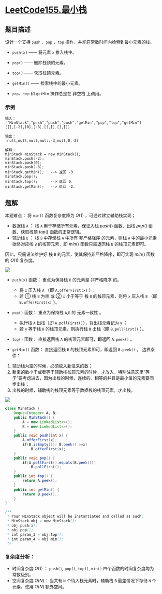 # [LeetCode155.最小栈](https://leetcode-cn.com/problems/min-stack/)
## 题目描述
设计一个支持 `push` ，`pop` ，`top` 操作，并能在常数时间内检索到最小元素的栈。

- `push(x)` —— 将元素 `x` 推入栈中。
- `pop()` —— 删除栈顶的元素。
- `top()` —— 获取栈顶元素。
- `getMin()` —— 检索栈中的最小元素。

- `pop`、`top` 和 `getMin` 操作总是在 非空栈 上调用。
### 示例
```
输入：
["MinStack","push","push","push","getMin","pop","top","getMin"]
[[],[-2],[0],[-3],[],[],[],[]]

输出：
[null,null,null,null,-3,null,0,-2]

解释：
MinStack minStack = new MinStack();
minStack.push(-2);
minStack.push(0);
minStack.push(-3);
minStack.getMin();   --> 返回 -3.
minStack.pop();
minStack.top();      --> 返回 0.
minStack.getMin();   --> 返回 -2.
```
## 题解
本题难点： 将 `min()` 函数复杂度降为 $O(1)$ ，可通过建立辅助栈实现；
- 数据栈 `A` ： 栈 `A` 用于存储所有元素，保证入栈 $push()$ 函数、出栈 $pop()$ 函数、获取栈顶 $top()$ 函数的正常逻辑。
- 辅助栈 `B` ： 栈 `B` 中存储栈 `A` 中所有 非严格降序 的元素，则栈 `A` 中的最小元素始终对应栈 `B` 的栈顶元素，即 $min()$ 函数只需返回栈 `B` 的栈顶元素即可。

因此，只需设法维护好 栈 `B` 的元素，使其保持非严格降序，即可实现 $min()$ 函数的 $O(1)$ 复杂度。

![](https://picgp.oss-cn-beijing.aliyuncs.com/img/20200924184812.png)

- `push(x)` 函数： 重点为保持栈 `B` 的元素是 非严格降序 的。

  - 将 `x` 压入栈 `A` （即 `A.offerFirst(x)` ）；
  - 若 ① 栈 `B` 为空 或 ② `x` 小于等于 栈 `B` 的栈顶元素，则将 `x` 压入栈 `B` （即 `B.offerFirst(x)` ）。

- `pop()` 函数： 重点为保持栈 `A`,`B` 的 元素一致性 。 
  - 执行栈 `A` 出栈（即 `A.pollFirst()`），将出栈元素记为 `y` ；
  - 若 `y` 等于栈 `B` 的栈顶元素，则执行栈 `B` 出栈（即 `B.pollFirst()` ）。  
- `top()` 函数： 直接返回栈 `A` 的栈顶元素即可，即返回 `A.peek()` 。
- `getMin()` 函数： 直接返回栈 `B` 的栈顶元素即可，即返回 `B.peek()` 。
边界条件：
1. 辅助栈为空的时候，必须放入新进来的数；
2. 新来的数小于或者等于辅助栈栈顶元素的时候，才放入，特别注意这里“等于”要考虑进去，因为出栈的时候，连续的、相等的并且是最小值的元素要同步出栈；
3. 出栈的时候，辅助栈的栈顶元素等于数据栈的栈顶元素，才出栈。

![](https://picgp.oss-cn-beijing.aliyuncs.com/img/20200924184419.gif)

```java
class MinStack {
    Deque<Integer> A, B;
    public MinStack() {
        A = new LinkedList<>();
        B = new LinkedList<>();
    }
    public void push(int x) {
        A.offerFirst(x);
        if(B.isEmpty()|| B.peek() >=x)
            B.offerFirst(x);
    }
    public void pop() {
        if(A.pollFirst().equals(B.peek()))
            B.pollFirst();
    }
    public int top() {
        return A.peek();
    }
    public int getMin() {
        return B.peek();
    }
}

/**
 * Your MinStack object will be instantiated and called as such:
 * MinStack obj = new MinStack();
 * obj.push(x);
 * obj.pop();
 * int param_3 = obj.top();
 * int param_4 = obj.min();
 */
```
### 复杂度分析：
- 时间复杂度 $O(1)$ ： `push()`, `pop()`, `top()`, `min()` 四个函数的时间复杂度均为常数级别。
- 空间复杂度 $O(N)$： 当共有 `N` 个待入栈元素时，辅助栈 `B` 最差情况下存储 `N` 个元素，使用 $O(N)$ 额外空间。

